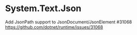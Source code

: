 
# System.Text.Json

Add JsonPath support to JsonDocument/JsonElement #31068 
https://github.com/dotnet/runtime/issues/31068